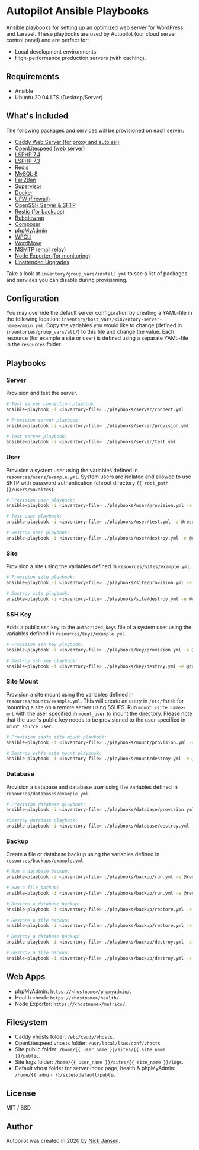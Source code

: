 # Autopilot Ansible Playbooks

Ansible playbooks for setting up an optimized web server for WordPress and Laravel. These playbooks are used by Autopilot  (our cloud server control panel) and are perfect for:

* Local development environments.
* High-performance production servers (with caching).

## Requirements

* Ansible
* Ubuntu 20.04 LTS (Desktop/Server)

## What's included

The following packages and services will be provisioned on each server:

* [Caddy Web Server (for proxy and auto ssl)](https://caddyserver.com/)
* [OpenLitespeed (web server)](https://www.litespeedtech.com/open-source/openlitespeed)
* [LSPHP 7.4](https://www.litespeedtech.com/open-source/litespeed-sapi/php)
* [LSPHP 7.3](https://www.litespeedtech.com/open-source/litespeed-sapi/php)
* [Redis](https://redis.io/)
* [MySQL 8](https://hub.docker.com/_/mariadb)
* [Fail2Ban](https://en.wikipedia.org/wiki/Fail2ban)
* [Supervisor](http://supervisord.org/)
* [Docker](https://www.docker.com/)
* [UFW (firewall)](https://help.ubuntu.com/community/UFW)
* [OpenSSH Server & SFTP](https://www.openssh.com/)
* [Restic (for backups)](https://restic.net/)
* [Bubblewrap](https://github.com/containers/bubblewrap)
* [Composer](https://getcomposer.org/)
* [phpMyAdmin](https://www.phpmyadmin.net/)
* [WPCLI](https://wp-cli.org/)
* [WordMove](https://github.com/welaika/wordmove)
* [MSMTP (email relay)](https://wiki.archlinux.org/index.php/msmtp)
* [Node Exporter (for monitoring)](https://prometheus.io/docs/guides/node-exporter/)
* [Unattended Upgrades](https://help.ubuntu.com/community/AutomaticSecurityUpdates)

Take a look at `inventory/group_vars/install.yml` to see a list of packages and services you can disable during provisioning.

## Configuration

You may override the default server configuration by creating a YAML-file in the following location: `inventory/host_vars/<inventory-server-name>/main.yml`. Copy the variables you would like to change (defined in `inventories/group_vars/all/`) to this file and change the value. Each resource (for example a site or user) is defined using a separate YAML-file in the `resources` folder.

## Playbooks

### Server

Provision and test the server.

```bash
# Test server connection playbook: 
ansible-playbook -i <inventory-file> ./playbooks/server/connect.yml

# Provision server playbook: 
ansible-playbook -i <inventory-file> ./playbooks/server/provision.yml

# Test server playbook: 
ansible-playbook -i <inventory-file> ./playbooks/server/test.yml 
```

### User

Provision a system user using the variables defined in `resources/users/example.yml`. System users are isolated and allowed to use SFTP with password authentication (chroot directory `{{ root_path }}/users/%u/sites`).

```bash
# Provision user playbook: 
ansible-playbook -i <inventory-file> ./playbooks/user/provision.yml -e @resources/users/example.yml

# Test user playbook: 
ansible-playbook -i <inventory-file> ./playbooks/user/test.yml -e @resources/users/test.yml

# Destroy user playbook: 
ansible-playbook -i <inventory-file> ./playbooks/user/destroy.yml -e @resources/users/example.yml
```

### Site

Provision a site using the variables defined in `resources/sites/example.yml`.

```bash
# Provision site playbook: 
ansible-playbook -i <inventory-file> ./playbooks/site/provision.yml -e @resources/sites/example.yml

# Destroy site playbook: 
ansible-playbook -i <inventory-file> ./playbooks/site/destroy.yml -e @resources/sites/example.yml
```

### SSH Key

Adds a public ssh key to the `authorized_keys` file of a system user using the variables defined in `resources/keys/example.yml`.

```bash
# Provision ssh key playbook: 
ansible-playbook -i <inventory-file> ./playbooks/key/provision.yml -e @resources/keys/example.yml

# Destroy ssh key playbook: 
ansible-playbook -i <inventory-file> ./playbooks/key/destroy.yml -e @resources/keys/example.yml
```

### Site Mount

Provision a site mount using the variables defined in `resources/mounts/example.yml`. This will create an entry in `/etc/fstab` for mounting a site on a remote server using SSHFS. Run `mount <site_name>-mnt` with the user specified in `mount_user` to mount the directory. Please note that the user's public key needs to be provisioned to the user specified in `mount_source_user`.

```bash
# Provision sshfs site mount playbook: 
ansible-playbook -i <inventory-file> ./playbooks/mount/provision.yml -e @resources/mounts/example.yml

# Destroy sshfs site mount playbook: 
ansible-playbook -i <inventory-file> ./playbooks/mount/destroy.yml -e @resources/mounts/example.yml
```

### Database

Provision a database and database user using the variables defined in `resources/databases/example.yml`.

```bash
# Provision database playbook: 
ansible-playbook -i <inventory-file> ./playbooks/database/provision.yml -e @resources/databases/example.yml

#Destroy database playbook: 
ansible-playbook -i <inventory-file> ./playbooks/database/destroy.yml -e @resources/databases/example.yml
```

### Backup

Create a file or database backup using the variables defined in `resources/backups/example.yml`.

```bash
# Run a database backup: 
ansible-playbook -i <inventory-file> ./playbooks/backup/run.yml -e @resources/backups/example-database.yml

# Run a file backup: 
ansible-playbook -i <inventory-file> ./playbooks/backup/run.yml -e @resources/backups/example-file.yml

# Restore a database backup: 
ansible-playbook -i <inventory-file> ./playbooks/backup/restore.yml -e @resources/backups/example-database.yml

# Restore a file backup: 
ansible-playbook -i <inventory-file> ./playbooks/backup/restore.yml -e @resources/backups/example-file.yml

# Destroy a database backup: 
ansible-playbook -i <inventory-file> ./playbooks/backup/destroy.yml -e @resources/backups/example-database.yml

# Destroy a file backup: 
ansible-playbook -i <inventory-file> ./playbooks/backup/destroy.yml -e @resources/backups/example-file.yml
```

## Web Apps

* phpMyAdmin: `https://<hostname>/phpmyadmin/`.
* Health check: `https://<hostname>/health/`.
* Node Exporter: `https://<hostname>/metrics/`.

## Filesystem

* Caddy vhosts folder: `/etc/caddy/vhosts`.
* OpenLitespeed vhosts folder: `/usr/local/lsws/conf/vhosts`.
* Site public folder: `/home/{{ user_name }}/sites/{{ site_name }}/public`.
* Site logs folder: `/home/{{ user_name }}/sites/{{ site_name }}/logs`.
* Default vhost folder for server index page, health & phpMyAdmin: `/home/{{ admin }}/sites/default/public`

## License

MIT / BSD

## Author

Autopilot was created in 2020 by [Nick Jansen](https://nbejansen.com/).
